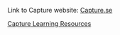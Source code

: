 Link to Capture website: [Capture.se](https://www.capture.se)

[Capture Learning Resources](https://www.capture.se/Support/Documentation)